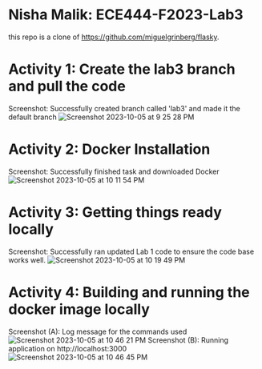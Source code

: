 # Nisha Malik: ECE444-F2023-Lab3
this repo is a clone of https://github.com/miguelgrinberg/flasky.

# Activity 1: Create the lab3 branch and pull the code
Screenshot: Successfully created branch called 'lab3' and made it the default branch
![Screenshot 2023-10-05 at 9 25 28 PM](https://github.com/niishaaa/ECE444-F2023-Lab1/assets/98194794/9b826e17-382a-485a-acc8-05c48b6c9c18)

# Activity 2: Docker Installation
Screenshot: Successfully finished task and downloaded Docker
![Screenshot 2023-10-05 at 10 11 54 PM](https://github.com/niishaaa/ECE444-F2023-Lab1/assets/98194794/22a4fb04-db40-4a52-9b23-ca5ae51f6bed)

# Activity 3: Getting things ready locally
Screenshot: Successfully ran updated Lab 1 code to ensure the code base works well.
![Screenshot 2023-10-05 at 10 19 49 PM](https://github.com/niishaaa/ECE444-F2023-Lab1/assets/98194794/37338b7a-efd1-40e9-9e6f-200c8d09e5d2)

# Activity 4: Building and running the docker image locally
Screenshot (A): Log message for the commands used
![Screenshot 2023-10-05 at 10 46 21 PM](https://github.com/niishaaa/ECE444-F2023-Lab1/assets/98194794/0a1a896b-6d6d-4bf3-96f1-ba71823bc757)
  Screenshot (B): Running application on http://localhost:3000
![Screenshot 2023-10-05 at 10 46 45 PM](https://github.com/niishaaa/ECE444-F2023-Lab1/assets/98194794/0ed676b8-0879-48a0-a89e-c3e17bf9c552)
